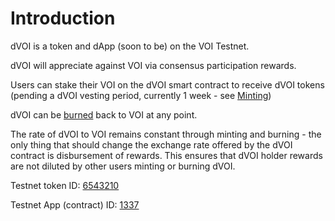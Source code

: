 # Introduction

dVOI is a token and dApp (soon to be) on the VOI Testnet.

dVOI will appreciate against VOI via consensus participation rewards.

Users can stake their VOI on the dVOI smart contract to receive dVOI tokens (pending a dVOI vesting period, currently 1 week - see [Minting](/minting.html))

dVOI can be [burned](/burning.html) back to VOI at any point.

The rate of dVOI to VOI remains constant through minting and burning - the only thing that should change the exchange rate offered by the dVOI contract is disbursement of rewards. This ensures that dVOI holder rewards are not diluted by other users minting or burning dVOI.

Testnet token ID: [6543210](https://voi.observer/explorer/asset/6543210/transactions) 

Testnet App (contract) ID: [1337](https://voi.observer/explorer/application/1337/transactions)


